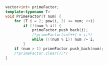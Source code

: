 <!-- -------------------------2020年12月16日 ---- 07时12分------------------------- -->

```cpp
vector<int> primeFactor;
template<typename T>
void PrimeFactor(T num) {
    for (T i = 2; pow(i, 2) <= num; ++i)
        if (!(num % i)) {
            primeFactor.push_back(i);
            /*primeFactor[cnt++] = i;*/
            while (!(num % i)) num /= i;
        }
    if (num > 1) primeFactor.push_back(num);
    /*primeFactor.clear();*/
}
```
